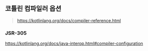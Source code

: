 
## 코틀린 컴파일러 옵션

> https://kotlinlang.org/docs/compiler-reference.html

### JSR-305
https://kotlinlang.org/docs/java-interop.html#compiler-configuration
